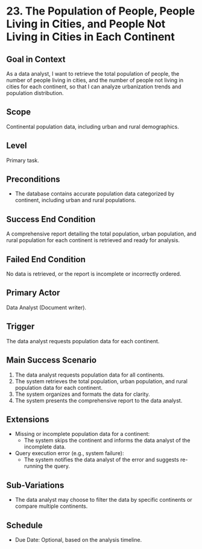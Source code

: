 # 23. The Population of People, People Living in Cities, and People Not Living in Cities in Each Continent

## Goal in Context
As a data analyst, I want to retrieve the total population of people, the number of people living in cities, and the number of people not living in cities for each continent, so that I can analyze urbanization trends and population distribution.

## Scope
Continental population data, including urban and rural demographics.

## Level
Primary task.

## Preconditions
- The database contains accurate population data categorized by continent, including urban and rural populations.

## Success End Condition
A comprehensive report detailing the total population, urban population, and rural population for each continent is retrieved and ready for analysis.

## Failed End Condition
No data is retrieved, or the report is incomplete or incorrectly ordered.

## Primary Actor
Data Analyst (Document writer).

## Trigger
The data analyst requests population data for each continent.

## Main Success Scenario
1. The data analyst requests population data for all continents.
2. The system retrieves the total population, urban population, and rural population data for each continent.
3. The system organizes and formats the data for clarity.
4. The system presents the comprehensive report to the data analyst.

## Extensions
- Missing or incomplete population data for a continent:
    - The system skips the continent and informs the data analyst of the incomplete data.
- Query execution error (e.g., system failure):
    - The system notifies the data analyst of the error and suggests re-running the query.

## Sub-Variations
- The data analyst may choose to filter the data by specific continents or compare multiple continents.

## Schedule
- Due Date: Optional, based on the analysis timeline.

